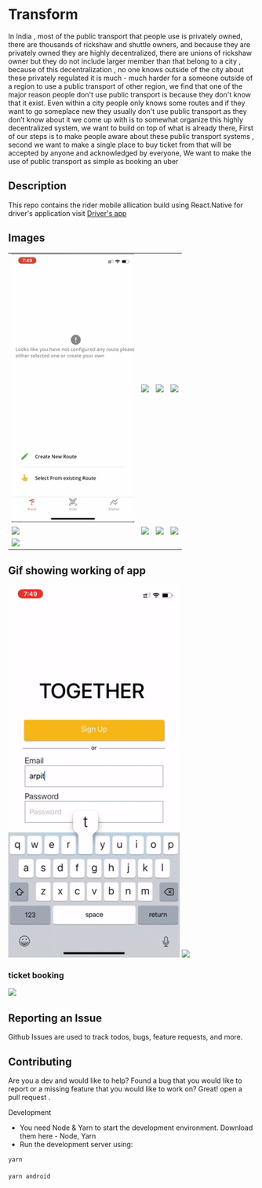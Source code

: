 # Transform
In India , most of the public transport that people use is privately owned, there are thousands of rickshaw and shuttle owners, and because they are privately owned they are highly decentralized, there are unions of rickshaw owner but they do not include larger member than that belong to a city , because of this decentralization , no one knows outside of the city about these privately regulated it is much - much harder for a someone outside of a region to use a public transport of other region, we find that one of the major reason people don't use public transport is because they don't know that it exist. Even within a city people only knows some routes and if they want to go someplace new they usually don't use public transport as they don’t know about it
we come up with is to somewhat organize this highly decentralized system, we want to build on top of what is already there, First of our steps is to make people aware about these public transport systems , second we want to make a  single place to buy ticket from that will be accepted by anyone and acknowledged by everyone, We want to make the use of public transport as simple as booking an uber

## Description
This repo contains the rider mobile allication build using React.Native for driver's application visit [Driver's app](https://github.com/pranavpandey1998official/transformDrive)

## Images
<table> 
  <tr>
    <td><img src="readme/images/homePage.png" width="250"/></td>
    <td><img src="readme/images/loginPage.png" width="250"/></td>
    <td><img src="readme/images/ticketShow.png" width="250"/></td>
    <td><img src="readme/images/paymentPage.png" width="250"/></td>
  </tr>
  <tr>
    <td><img src="readme/images/ticketTab.png" width="250"/></td>
    <td><img src="readme/images/Booking history.png" width="250"/></td>
    <td><img src="readme/images/StreakPage.png" width="250"/></td>
    <td><img src="readme/images/TicketSucessPage.png" width="250"/></td>
  </tr>
  <tr>
    <td><img src="readme/images/LeaderBord.png" width="250"/></td>
  </tr>
</table>  

## Gif showing working of app
<tr>
    <td><img src="readme/part1.gif" width="350"/></td>
    <td><img src="readme/part2.gif" width="350"/></td>
</tr>

### ticket booking
<img src="readme/ticketBooking.gif" width="350"/></td>

## Reporting an Issue
Github Issues are used to track todos, bugs, feature requests, and more.

## Contributing
Are you a dev and would like to help? Found a bug that you would like to report or a missing feature that you would like to work on? Great! open a pull request .

Development
- You need Node & Yarn to start the development environment. Download them here - Node, Yarn
- Run the development server using:

```bash
yarn

yarn android
```

